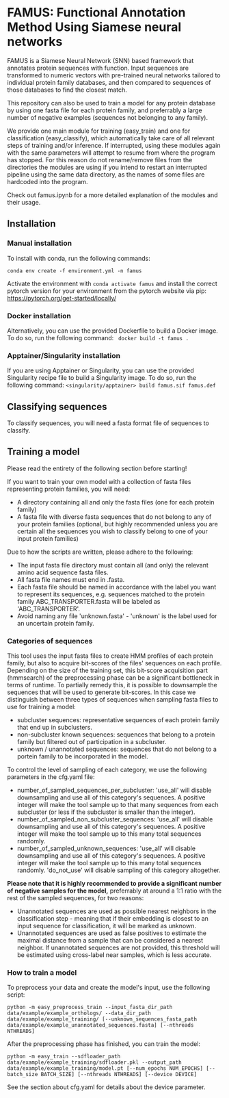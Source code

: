 # FAMUS: Functional Annotation Method Using Siamese neural networks

FAMUS is a Siamese Neural Network (SNN) based framework that annotates protein sequences with function. Input sequences are transformed to numeric vectors with pre-trained neural networks tailored to individual protein family databases, and then compared to sequences of those databases to find the closest match.

This repository can also be used to train a model for any protein database by using one fasta file for each protein family, and preferrably a large number of negative examples (sequences not belonging to any family). 

We provide one main module for training (easy_train) and one for classification (easy_classify), which automatically take care of all relevant steps of training and/or inference. If interrupted, using these modules again with the same parameters will attempt to resume from where the program has stopped. For this reason do not rename/remove files from the directories the modules are using if you intend to restart an interrupted pipeline using the same data directory, as the names of some files are hardcoded into the program.

Check out famus.ipynb for a more detailed explanation of the modules and their usage.

## Installation

### Manual installation

To install with conda, run the following commands:

`conda env create -f environment.yml -n famus`

Activate the environment with `conda activate famus` and install the correct pytorch version for your environment from the pytorch website via pip: https://pytorch.org/get-started/locally/

### Docker installation

Alternatively, you can use the provided Dockerfile to build a Docker image. To do so, run the following command: ` docker build -t famus .`

### Apptainer/Singularity installation

If you are using Apptainer or Singularity, you can use the provided Singularity recipe file to build a Singularity image. To do so, run the following command: `<singularity/apptainer> build famus.sif famus.def`

## Classifying sequences

To classify sequences, you will need a fasta format file of sequences to classify.

## Training a model

Please read the entirety of the following section before starting!

If you want to train your own model with a collection of fasta files representing protein families, you will need:
 - A directory containing all and only the fasta files (one for each protein family)
 - A fasta file with diverse fasta sequences that do not belong to any of your protein families (optional, but highly recommended unless you are certain all the sequences you wish to classify belong to one of your input protein families)
 
Due to how the scripts are written, please adhere to the following:
- The input fasta file directory must contain all (and only) the relevant amino acid sequence fasta files.
- All fasta file names must end in .fasta.
- Each fasta file should be named in accordance with the label you want to represent its sequences, e.g. sequences matched to the protein family ABC_TRANSPORTER.fasta will be labeled as 'ABC_TRANSPORTER'.
- Avoid naming any file 'unknown.fasta' - 'unknown' is the label used for an uncertain protein family.

### Categories of sequences

This tool uses the input fasta files to create HMM profiles of each protein family, but also to acquire bit-scores of the files' sequences on each profile. Depending on the size of the training set, this bit-score acquisition part (hmmsearch) of the preprocessing phase can be a significant bottleneck in terms of runtime. To partially remedy this, it is possible to downsample the sequences that will be used to generate bit-scores. In this case we distinguish between three types of sequences when sampling fasta files to use for training a model:

- subcluster sequences: representative sequences of each protein family that end up in subclusters.
- non-subcluster known sequences: sequences that belong to a protein family but filtered out of participation in a subcluster.
- unknown / unannotated sequences: sequences that do not belong to a portein family to be incorporated in the model.

To control the level of sampling of each category, we use the following parameters in the cfg.yaml file:

- number_of_sampled_sequences_per_subcluster: 'use_all' will disable downsampling and use all of this category's sequences. A positive integer will make the tool sample up to that many sequences from each subcluster (or less if the subcluster is smaller than the integer). 
- number_of_sampled_non_subcluster_sequences: 'use_all' will disable downsampling and use all of this category's sequences. A positive integer will make the tool sample up to this many total sequences randomly.
- number_of_sampled_unknown_sequences: 'use_all' will disable downsampling and use all of this category's sequences. A positive integer will make the tool sample up to this many total sequences randomly. 'do_not_use' will disable sampling of this category altogether. 

**Please note that it is highly recommended to provide a significant number of negative samples for the model,** preferrably at around a 1:1 ratio with the rest of the sampled sequences, for two reasons:
- Unannotated sequences are used as possible nearest neighbors in the classification step - meaning that if their embedding is closest to an input sequence for classification, it will be marked as unknown.
- Unannotated sequences are used as false positives to estimate the maximal distance from a sample that can be considered a nearest neighbor. If unannotated sequences are not provided, this threshold will be estimated using cross-label near samples, which is less accurate.

### How to train a model

To preprocess your data and create the model's input, use the following script:

```
python -m easy_preprocess_train --input_fasta_dir_path data/example/example_orthologs/ --data_dir_path data/example/example_training/ [--unknown_sequences_fasta_path data/example/example_unannotated_sequences.fasta] [--nthreads NTHREADS]
```

After the preprocessing phase has finished, you can train the model:

```
python -m easy_train --sdfloader_path data/example/example_training/sdfloader.pkl --output_path data/example/example_training/model.pt [--num_epochs NUM_EPOCHS] [--batch_size BATCH_SIZE] [--nthreads NTHREADS] [--device DEVICE]
```
See the section about cfg.yaml for details about the device parameter.
